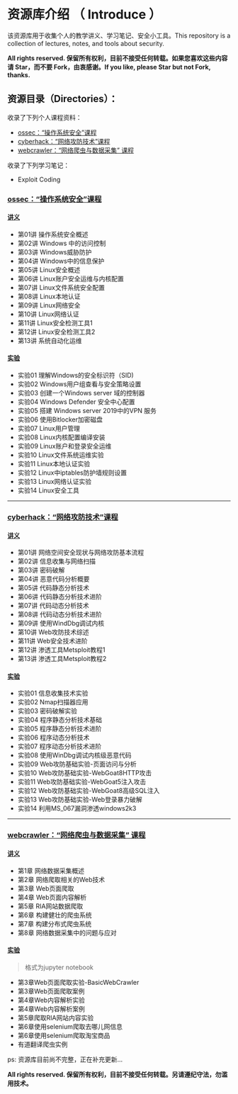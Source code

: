 # 资源库介绍 （ Introduce ）

该资源库用于收集个人的教学讲义、学习笔记、安全小工具。This repository is a collection of lectures, notes, and tools about security.

**All rights reserved. 保留所有权利，目前不接受任何转载。如果您喜欢这些内容请 Star，而不要 Fork，由衷感谢。If you like, please Star but not Fork, thanks.**

## 资源目录（Directories）：

收录了下列个人课程资料：
- [ossec：“操作系统安全”课程](https://github.com/hhhparty/security/tree/master/courses/ossec)
- [cyberhack：“网络攻防技术”课程](https://github.com/hhhparty/security/tree/master/courses/cyberhack)
- [webcrawler：“网络爬虫与数据采集” 课程](https://github.com/hhhparty/security/tree/master/courses/webcrawler)

收录了下列学习笔记：
- Exploit Coding

### [ossec：“操作系统安全”课程](https://github.com/hhhparty/security/tree/master/courses/ossec)

#### [讲义](https://github.com/hhhparty/security/tree/master/courses/ossec/lectures)

- 第01讲 操作系统安全概述
- 第02讲 Windows 中的访问控制
- 第03讲 Windows威胁防护
- 第04讲 Windows中的信息保护
- 第05讲 Linux安全概述
- 第06讲 Linux账户安全运维与内核配置
- 第07讲 Linux文件系统安全配置
- 第08讲 Linux本地认证
- 第09讲 Linux网络安全
- 第10讲 Linux网络认证
- 第11讲 Linux安全检测工具1
- 第12讲 Linux安全检测工具2
- 第13讲 系统自动化运维

#### [实验](https://github.com/hhhparty/security/tree/master/courses/ossec/experiment_instruction)

- 实验01 理解Windows的安全标识符（SID)
- 实验02 Windows用户组查看与安全策略设置
- 实验03 创建一个Windows server 域的控制器
- 实验04 Windows Defender 安全中心配置
- 实验05 搭建 Windows server 2019中的VPN 服务
- 实验06 使用Bitlocker加密磁盘
- 实验07 Linux用户管理
- 实验08 Linux内核配置编译安装
- 实验09 Linux账户和登录安全运维
- 实验10 Linux文件系统运维实验
- 实验11 Linux本地认证实验
- 实验12 Linux中iptables防护墙规则设置
- 实验13 Linux网络认证实验
- 实验14 Linux安全工具

---

### [cyberhack：“网络攻防技术”课程](https://github.com/hhhparty/security/tree/master/courses/cyberhack)

#### [讲义](https://github.com/hhhparty/security/tree/master/courses/cyberhack/lectures)

- 第01讲 网络空间安全现状与网络攻防基本流程
- 第02讲 信息收集与网络扫描
- 第03讲 密码破解
- 第04讲 恶意代码分析概要
- 第05讲 代码静态分析技术
- 第06讲 代码静态分析技术进阶
- 第07讲 代码动态分析技术
- 第08讲 代码动态分析技术进阶
- 第09讲 使用WindDbg调试内核
- 第10讲 Web攻防技术综述
- 第11讲 Web安全技术进阶
- 第12讲 渗透工具Metsploit教程1
- 第13讲 渗透工具Metsploit教程2

#### [实验](https://github.com/hhhparty/security/tree/master/courses/cyberhack/experiment_instruction)

- 实验01 信息收集技术实验
- 实验02 Nmap扫描器应用
- 实验03 密码破解实验
- 实验04 程序静态分析技术基础
- 实验05 程序静态分析技术进阶
- 实验06 程序动态分析技术
- 实验07 程序动态分析技术进阶
- 实验08 使用WinDbg调试内核级恶意代码
- 实验09 Web攻防基础实验-页面访问与分析
- 实验10 Web攻防基础实验-WebGoat8HTTP攻击
- 实验11 Web攻防基础实验-WebGoat5注入攻击
- 实验12 Web攻防基础实验-WebGoat8高级SQL注入
- 实验13 Web攻防基础实验-Web登录暴力破解
- 实验14 利用MS_067漏洞渗透windows2k3

---

### [webcrawler：“网络爬虫与数据采集” 课程](https://github.com/hhhparty/security/tree/master/courses/webcrawler)

#### [讲义](https://github.com/hhhparty/security/tree/master/courses/webcrawler/lectues)

- 第1章 网络数据采集概述
- 第2章 网络爬取相关的Web技术
- 第3章 Web页面爬取
- 第4章 Web页面内容解析
- 第5章 RIA网站数据爬取
- 第6章 构建健壮的爬虫系统
- 第7章 构建分布式爬虫系统
- 第8章 网络数据采集中的问题与应对


#### [实验](https://github.com/hhhparty/security/tree/master/courses/webcrawler/experiment_instruction)

>格式为jupyter notebook

- 第3章Web页面爬取实验-BasicWebCrawler
- 第3章Web页面爬取案例
- 第4章Web内容解析实验
- 第4章Web内容解析案例
- 第5章爬取RIA网站内容实验
- 第6章使用selenium爬取去哪儿网信息
- 第6章使用selenium爬取淘宝商品
- 有道翻译爬虫实例

ps: 资源库目前尚不完整，正在补充更新...

**All rights reserved. 保留所有权利，目前不接受任何转载。另请遵纪守法，勿滥用技术。**

